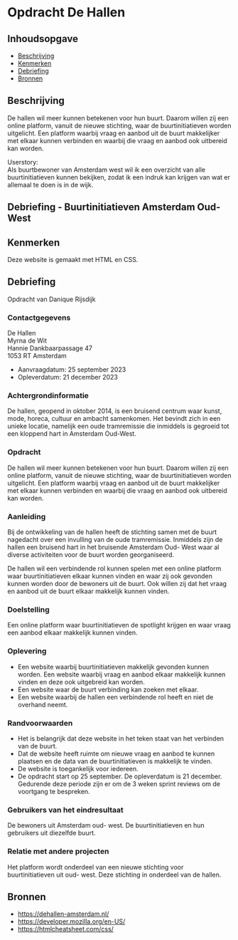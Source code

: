 # Opdracht De Hallen


## Inhoudsopgave

  * [Beschrijving](#beschrijving)
  * [Kenmerken](#kenmerken)
  * [Debriefing](#debriefing)
  * [Bronnen](#bronnen)

## Beschrijving
De hallen wil meer kunnen betekenen voor hun buurt. Daarom willen zij een online platform, vanuit de nieuwe stichting, waar de buurtinitiatieven worden uitgelicht. Een platform waarbij vraag en aanbod uit de buurt makkelijker met elkaar kunnen verbinden en waarbij die vraag en aanbod ook uitbereid kan worden.

Userstory: <br>
Als buurtbewoner van Amsterdam west wil ik een overzicht van alle buurtinitiatieven kunnen bekijken, zodat ik een indruk kan krijgen van wat er allemaal te doen is in de wijk.
## Debriefing - Buurtinitiatieven Amsterdam Oud- West

## Kenmerken
Deze website is gemaakt met HTML en CSS.

## Debriefing

Opdracht van Danique Rijsdijk

### Contactgegevens
De Hallen <br>
Myrna de Wit <br>
Hannie Dankbaarpassage 47 <br>
1053 RT Amsterdam <br>

* Aanvraagdatum: 25 september 2023
* Opleverdatum: 21 december 2023

### Achtergrondinformatie
De hallen, geopend in oktober 2014, is een bruisend centrum waar kunst, mode, horeca, cultuur en ambacht samenkomen. Het bevindt zich in een unieke locatie, namelijk een oude tramremissie die inmiddels is gegroeid tot een kloppend hart in Amsterdam Oud-West. 

### Opdracht
De hallen wil meer kunnen betekenen voor hun buurt. Daarom willen zij een online platform, vanuit de nieuwe stichting, waar de buurtinitiatieven worden uitgelicht. Een platform waarbij vraag en aanbod uit de buurt makkelijker met elkaar kunnen verbinden en waarbij die vraag en aanbod ook uitbereid kan worden.  

### Aanleiding
Bij de ontwikkeling van de hallen heeft de stichting samen met de buurt nagedacht over een invulling van de oude tramremissie. Inmiddels zijn de hallen een bruisend hart in het bruisende Amsterdam Oud- West waar al diverse activiteiten voor de buurt worden georganiseerd. 

De hallen wil een verbindende rol kunnen spelen met een online platform waar buurtinitiatieven elkaar kunnen vinden en waar zij ook gevonden kunnen worden door de bewoners uit de buurt. Ook willen zij dat het vraag en aanbod uit de buurt elkaar makkelijk kunnen vinden.  

### Doelstelling
Een online platform waar buurtinitiatieven de spotlight krijgen en waar vraag een aanbod elkaar makkelijk kunnen vinden. 

### Oplevering
* Een website waarbij buurtinitiatieven makkelijk gevonden kunnen worden. Een website waarbij vraag en aanbod elkaar makkelijk kunnen vinden en deze ook uitgebreid kan worden. 
* Een website waar de buurt verbinding kan zoeken met elkaar. 
* Een website waarbij de hallen een verbindende rol heeft en niet de overhand neemt.

### Randvoorwaarden
* Het is belangrijk dat deze website in het teken staat van het verbinden van de buurt.
* Dat de website heeft ruimte om nieuwe vraag en aanbod te kunnen plaatsen en de data van de buurtinitiatieven is makkelijk te vinden. 
* De website is toegankelijk voor iedereen. 
* De opdracht start op 25 september. De opleverdatum is 21 december. Gedurende deze periode zijn er om de 3 weken sprint reviews om de voortgang te bespreken. 

### Gebruikers van het eindresultaat
De bewoners uit Amsterdam oud- west. De buurtinitiatieven en hun gebruikers uit diezelfde buurt. 

### Relatie met andere projecten
Het platform wordt onderdeel van een nieuwe stichting voor buurtinitiatieven uit oud- west. Deze stichting in onderdeel van de hallen.

## Bronnen
* https://dehallen-amsterdam.nl/
* https://developer.mozilla.org/en-US/
* https://htmlcheatsheet.com/css/
